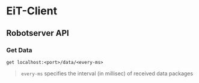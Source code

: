 # EiT-Client

## Robotserver API
### Get Data
```HTTP
get localhost:<port>/data/<every-ms>
```
> `every-ms` specifies the interval (in millisec) of received data packages